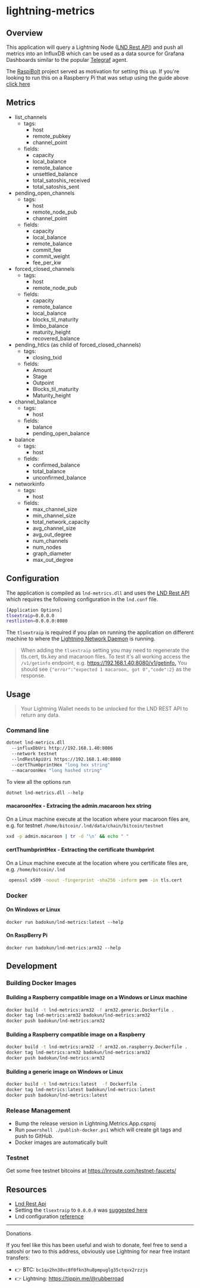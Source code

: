 ﻿# lightning-metrics

## Overview

This application will query a Lightning Node ([LND Rest API](https://api.lightning.community/rest/index.html)) and push all metrics into an InfluxDB which can be used as a data source for Grafana Dashboards similar to the popular [Telegraf](https://github.com/influxdata/telegraf) agent.

The [RaspiBolt](https://github.com/Stadicus/guides/blob/master/raspibolt/README.md) project served as motivation for setting this up.
If you're looking to run this on a Raspberry Pi that was setup using the guide above [click here](docs/intro.md)

## Metrics

* list_channels
  * tags:
    * host
    * remote_pubkey
    * channel_point
  * fields:
    * capacity
    * local_balance
    * remote_balance
    * unsettled_balance
    * total_satoshis_received
    * total_satoshis_sent
* pending_open_channels
  * tags:
    * host
    * remote_node_pub
    * channel_point
  * fields:
    * capacity
    * local_balance
    * remote_balance
    * commit_fee
    * commit_weight
    * fee_per_kw
* forced_closed_channels
  * tags:
    * host
    * remote_node_pub
  * fields:
    * capacity
    * remote_balance
    * local_balance
    * blocks_til_maturity
    * limbo_balance
    * maturity_height
    * recovered_balance
* pending_htlcs (as child of forced_closed_channels)
  * tags:
    * closing_txid
  * fields:
    * Amount
    * Stage
    * Outpoint
    * Blocks_til_maturity
    * Maturity_height
* channel_balance
  * tags:
    * host
  * fields:
    * balance
    * pending_open_balance
* balance
  * tags:
    * host
  * fields:
    * confirmed_balance
    * total_balance
    * unconfirmed_balance
* networkinfo
  * tags:
    * host
  * fields:
    * max_channel_size
    * min_channel_size
    * total_network_capacity
    * avg_channel_size
    * avg_out_degree
    * num_channels
    * num_nodes
    * graph_diameter
    * max_out_degree

## Configuration

The application is compiled as `lnd-metrics.dll` and uses the [LND Rest API](https://api.lightning.community/rest/index.html) which
requires the following configuration in the `lnd.conf` file.

```bash
[Application Options]
tlsextraip=0.0.0.0
restlisten=0.0.0.0:8080
```

The `tlsextraip` is required if you plan on running the application on different machine to where the [Lightning Network Daemon](https://github.com/lightningnetwork/lnd) ️is running.
> When adding the `tlsextraip` setting you may need to regenerate the tls.cert, tls.key and macaroon files. To test it's all working access the `/v1/getinfo` endpoint, e.g.  <https://192.168.1.40:8080/v1/getinfo.> You should see `{"error":"expected 1 macaroon, got 0","code":2}` as the response.

## Usage

> Your Lightning Wallet needs to be unlocked for the LND REST API to return any data.

### Command line

```bash
dotnet lnd-metrics.dll
  --influxDbUri http://192.168.1.40:8086
  --network testnet
  --lndRestApiUri https://192.168.1.40:8080
  --certThumbprintHex "long hex string"
  --macaroonHex "long hashed string"
```

To view all the options run

`dotnet lnd-metrics.dll --help`

#### macaroonHex - Extracing the admin.macaroon hex string

On a Linux machine execute at the location where your macaroon files are, e.g. for testnet `/home/bitcoin/.lnd/data/chain/bitcoin/testnet`

```bash
xxd -p admin.macaroon | tr -d '\n' && echo " "
```

#### certThumbprintHex - Extracting the certificate thumbprint

On a Linux machine execute at the location where you certificate files are, e.g. `/home/bitcoin/.lnd`

```bash
 openssl x509 -noout -fingerprint -sha256 -inform pem -in tls.cert
```

### Docker

#### On Windows or Linux

`docker run badokun/lnd-metrics:latest --help`

#### On RaspBerry Pi

`docker run badokun/lnd-metrics:arm32 --help`

## Development

### Building Docker Images

#### Building a Raspberry compatible image on a Windows or Linux machine

```bash
docker build -t lnd-metrics:arm32 -f arm32.generic.Dockerfile .
docker tag lnd-metrics:arm32 badokun/lnd-metrics:arm32
docker push badokun/lnd-metrics:arm32
```

#### Building a Raspberry compatible image on a Raspberry

```bash
docker build -t lnd-metrics:arm32 -f arm32.on.raspberry.Dockerfile .
docker tag lnd-metrics:arm32 badokun/lnd-metrics:arm32
docker push badokun/lnd-metrics:arm32
```

#### Building a generic image on Windows or Linux

```bash
docker build -t lnd-metrics:latest  -f Dockerfile .
docker tag lnd-metrics:latest badokun/lnd-metrics:latest
docker push badokun/lnd-metrics:latest
```

### Release Management

* Bump the release version in Lightning.Metrics.App.csproj
* Run `powershell ./publish-docker.ps1` which will create git tags and push to GitHub.
* Docker images are automatically built

### Testnet

Get some free testnet bitcoins at <https://lnroute.com/testnet-faucets/>

## Resources

* [Lnd Rest Api](https://api.lightning.community/rest/index.html)
* Setting the `tlsextraip` to `0.0.0.0` was [suggested here](https://github.com/lightningnetwork/lnd/issues/1567#issuecomment-437665324)
* Lnd configuration [reference](https://github.com/lightningnetwork/lnd/blob/master/sample-lnd.conf)

------

Donations

If you feel like this has been useful and wish to donate, feel free to send a satoshi or two to this address, obviously use Lightning for near free instant transfers:

* 👉 BTC: `bc1qx2hn38vc8f0fkn3hu8pmpuglg35ctqvx2rzzjs`
* 👉 Lightning: <https://tippin.me/@rubberroad>